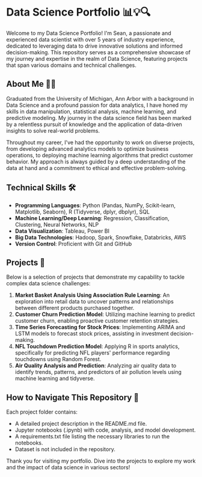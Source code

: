 

# Data Science Portfolio 📊💡🔍

Welcome to my Data Science Portfolio! I'm Sean, a passionate and experienced data scientist with over 5 years of industry experience, dedicated to leveraging data to drive innovative solutions and informed decision-making. This repository serves as a comprehensive showcase of my journey and expertise in the realm of Data Science, featuring projects that span various domains and technical challenges.

## About Me 🙋‍♂️


Graduated from the University of Michigan, Ann Arbor with a background in Data Science and a profound passion for data analytics, I have honed my skills in data manipulation, statistical analysis, machine learning, and predictive modeling. My journey in the data science field has been marked by a relentless pursuit of knowledge and the application of data-driven insights to solve real-world problems.

Throughout my career, I've had the opportunity to work on diverse projects, from developing advanced analytics models to optimize business operations, to deploying machine learning algorithms that predict customer behavior. My approach is always guided by a deep understanding of the data at hand and a commitment to ethical and effective problem-solving.

## Technical Skills 🛠️

- **Programming Languages**: Python (Pandas, NumPy, Scikit-learn, Matplotlib, Seaborn), R (Tidyverse, dplyr, dbplyr), SQL
- **Machine Learning/Deep Learning**: Regression, Classification, Clustering, Neural Networks, NLP
- **Data Visualization**: Tableau, Power BI
- **Big Data Technologies**: Hadoop, Spark, Snowflake, Databricks, AWS
- **Version Control**: Proficient with Git and GitHub

## Projects 📁

Below is a selection of projects that demonstrate my capability to tackle complex data science challenges:

1. **Market Basket Analysis Using Association Rule Learning**: An exploration into retail data to uncover patterns and relationships between different products purchased together.
2. **Customer Churn Prediction Model**: Utilizing machine learning to predict customer churn, enabling proactive customer retention strategies.
3. **Time Series Forecasting for Stock Prices**: Implementing ARIMA and LSTM models to forecast stock prices, assisting in investment decision-making.
4. **NFL Touchdown Prediction Model**: Applying R in sports analytics, specifically for predicting NFL players' performance regarding touchdowns using Random Forest.
5. **Air Quality Analysis and Prediction**: Analyzing air quality data to identify trends, patterns, and predictors of air pollution levels using machine learning and tidyverse.

## How to Navigate This Repository 🧭

Each project folder contains:
- A detailed project description in the README.md file.
- Jupyter notebooks (.ipynb) with code, analysis, and model development.
- A requirements.txt file listing the necessary libraries to run the notebooks.
- Dataset is not included in the repository.


Thank you for visiting my portfolio. Dive into the projects to explore my work and the impact of data science in various sectors!

